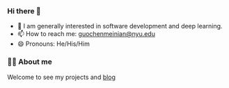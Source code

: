 ### Hi there 👋

- 👯 I am generally interested in software development and deep learning.
- 📫 How to reach me: guochenmeinian@nyu.edu
- 😄 Pronouns: He/His/Him

### 👨‍🚒 About me

Welcome to see my projects and [blog](https://main--guochenmeinian.netlify.app/about/)


